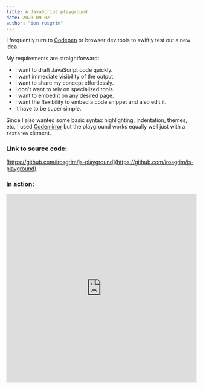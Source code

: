 ```yaml
---
title: A JavaScript playground
date: 2023-09-02
author: "ion rosgrim"
---
```


I frequently turn to [Codepen](https://codepen.io/) or browser dev tools to swiftly test out a new idea.

My requirements are straightforward:

- I want to draft JavaScript code quickly.
- I want immediate visibility of the output.
- I want to share my concept effortlessly.
- I don't want to rely on specialized tools.
- I want to embed it on any desired page.
- I want the flexibility to embed a code snippet and also edit it.
- It have to be super simple.

Since I also wanted some basic syntax highlighting, indentation, themes, etc, I used [Codemirror](https://codemirror.net/) but the playground
works equally well just with a `textarea` element.


### Link to source code:

[https://github.com/irosgrim/js-playground](https://github.com/irosgrim/js-playground)

### In action:

<iframe src="https://irosgrim.github.io/js-playground/?code=Ly8gcGFzcyBxdWVyeSBwYXJhbSB0aGVtZT1kYXJrIG9yIHRoZW1lPWxpZ2h0IHRvIGNoYW5nZSB0aGVtZQpjb25zb2xlLmxvZygiSGVsbG8gd29ybGQhIik7CiA%3D" frameborder="0" width="100%" height="500"></iframe>

